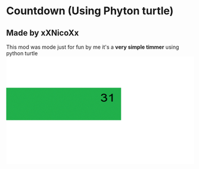# Countdown (Using Phyton turtle)
## Made by xXNicoXx
This mod was mode just for fun by me it's a **very simple timmer** using python turtle
![Timer](spoiler.PNG)
